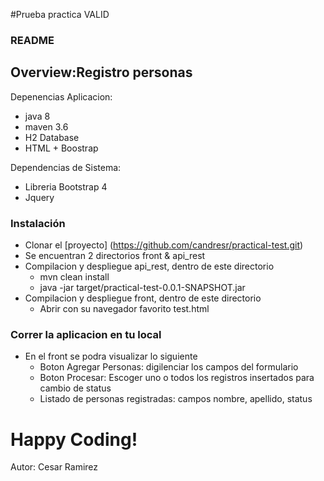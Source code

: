 #Prueba practica VALID
### README
## Overview:Registro personas 
Depenencias Aplicacion:
- java 8
- maven 3.6
- H2 Database
- HTML + Boostrap

Dependencias de Sistema:
- Libreria Bootstrap 4
- Jquery


### Instalación
- Clonar el [proyecto] (https://github.com/candresr/practical-test.git)
- Se encuentran 2 directorios front & api_rest 
- Compilacion y despliegue api_rest, dentro de este directorio 
    * mvn clean install
    * java -jar target/practical-test-0.0.1-SNAPSHOT.jar
- Compilacion y despliegue front, dentro de este directorio 
    * Abrir con su navegador favorito test.html 

### Correr la aplicacion en tu local
- En el front se podra visualizar lo siguiente
    * Boton Agregar Personas: digilenciar los campos del formulario
    * Boton Procesar: Escoger uno o todos los registros insertados para cambio de status
    * Listado de personas registradas: campos nombre, apellido, status

# Happy Coding! 
Autor:
Cesar Ramirez
